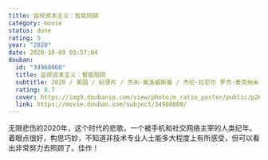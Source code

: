 ```yaml
---
title: 监视资本主义：智能陷阱
category: movie
status: done
rating: 5
year: "2020"
date: 2020-10-09 03:57:04
douban:
  id: "34960008"
  title: 监视资本主义：智能陷阱
  subtitle: 2020 / 美国 / 纪录片 / 杰夫·奥洛威斯基 / 杰伦·拉尼尔 罗杰·麦克纳米
  rating: 8.7
  cover: https://img9.doubanio.com/view/photo/m_ratio_poster/public/p2618618715.jpg
  link: https://movie.douban.com/subject/34960008/
---
```


无限悲伤的2020年，这个时代的悲歌，一个被手机和社交网络主宰的人类纪年。着眼点很好，构思巧妙，不知道非技术专业人士能多大程度上有所感受，但可以看出非常努力去照顾了。佳作！
